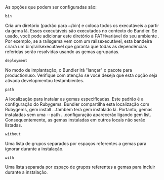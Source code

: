 As opções que podem ser configuradas são:

```ruby
bin
```

Cria um diretório (padrão para ~/bin) e coloca todos os executáveis ​​a partir da gema lá. Esses executáveis ​​são executados no contexto do Bundler. Se usado, você pode adicionar este diretório à PATHvariável do seu ambiente . Por exemplo, se a railsgema vem com um railsexecutável, esta bandeira criará um bin/railsexecutável que garanta que todas as dependências referidas serão resolvidas usando as gemas agrupadas.

```ruby
deployment
```

No modo de implantação, o Bundler irá "lançar" o pacote para productionuso. Verifique com atenção se você deseja que esta opção seja ativada developmentou testambientes.

```ruby
path
```
A localização para instalar as gemas especificadas. Este padrão é a configuração do Rubygems. Bundler compartilha esta localização com Rubygems, gem install ...também terá gem instalado lá. Portanto, gemas instaladas sem uma --path ...configuração aparecerão ligando gem list. Consequentemente, as gemas instaladas em outros locais não serão listadas.

```ruby
without
```

Uma lista de grupos separados por espaços referentes a gemas para ignorar durante a instalação.

```ruby
with
```

Uma lista separada por espaço de grupos referentes a gemas para incluir durante a instalação.